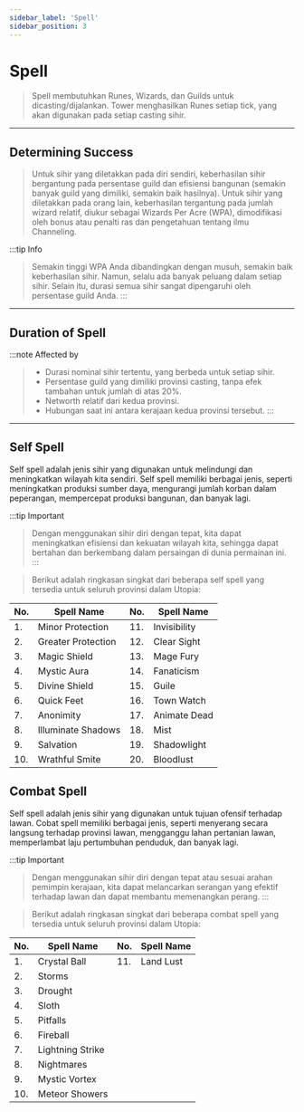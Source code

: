 ```yaml
---
sidebar_label: 'Spell'
sidebar_position: 3
---
```


# Spell

> Spell membutuhkan Runes, Wizards, dan Guilds untuk dicasting/dijalankan. Tower menghasilkan Runes setiap tick, yang akan digunakan pada setiap casting sihir.

----------
## Determining Success

>Untuk sihir yang diletakkan pada diri sendiri, keberhasilan sihir bergantung pada persentase guild dan efisiensi bangunan (semakin banyak guild yang dimiliki, semakin baik hasilnya). Untuk sihir yang diletakkan pada orang lain, keberhasilan tergantung pada jumlah wizard relatif, diukur sebagai Wizards Per Acre (WPA), dimodifikasi oleh bonus atau penalti ras dan pengetahuan tentang ilmu Channeling.


:::tip Info
>Semakin tinggi WPA Anda dibandingkan dengan musuh, semakin baik keberhasilan sihir. Namun, selalu ada banyak peluang dalam setiap sihir. Selain itu, durasi semua sihir sangat dipengaruhi oleh persentase guild Anda.
:::

-------------
## Duration of Spell

:::note Affected by
>- Durasi nominal sihir tertentu, yang berbeda untuk setiap sihir.
>- Persentase guild yang dimiliki provinsi casting, tanpa efek tambahan untuk jumlah di atas 20%.
>- Networth relatif dari kedua provinsi.
>- Hubungan saat ini antara kerajaan kedua provinsi tersebut.
:::

-----
## Self Spell

Self spell adalah jenis sihir yang digunakan untuk melindungi dan meningkatkan wilayah kita sendiri. Self spell memiliki berbagai jenis, seperti meningkatkan produksi sumber daya, mengurangi jumlah korban dalam peperangan, mempercepat produksi bangunan, dan banyak lagi.

:::tip Important
>Dengan menggunakan sihir diri dengan tepat, kita dapat meningkatkan efisiensi dan kekuatan wilayah kita, sehingga dapat bertahan dan berkembang dalam persaingan di dunia permainan ini.
:::

>Berikut adalah ringkasan singkat dari beberapa self spell yang tersedia untuk seluruh provinsi dalam Utopia:

No.| Spell Name| No.| Spell Name
---|----------------|---|---
1.| Minor Protection |11.| Invisibility
2.| Greater Protection |12.| Clear Sight
3.| Magic Shield |13.| Mage Fury
4.| Mystic Aura |14.| Fanaticism
5.| Divine Shield |15.| Guile
6.| Quick Feet |16.| Town Watch
7.| Anonimity |17.| Animate Dead
8.| Illuminate Shadows |18.| Mist
9.| Salvation |19.| Shadowlight
10.| Wrathful Smite |20.| Bloodlust

## Combat Spell

Self spell adalah jenis sihir yang digunakan untuk tujuan ofensif terhadap lawan. Cobat spell memiliki berbagai jenis, seperti menyerang secara langsung terhadap provinsi lawan, mengganggu lahan pertanian lawan, memperlambat laju pertumbuhan penduduk, dan banyak lagi.

:::tip Important
>Dengan menggunakan sihir diri dengan tepat atau sesuai arahan pemimpin kerajaan, kita dapat melancarkan serangan yang efektif terhadap lawan dan dapat membantu memenangkan perang.
:::

>Berikut adalah ringkasan singkat dari beberapa combat spell yang tersedia untuk seluruh provinsi dalam Utopia:

No.| Spell Name| No.| Spell Name
---|----------------|---|---
1.| Crystal Ball|11.|Land Lust
2.| Storms|
3.| Drought|
4.| Sloth|
5.| Pitfalls|
6.| Fireball|
7.| Lightning Strike|
8.| Nightmares|
9.| Mystic Vortex|
10.| Meteor Showers|





